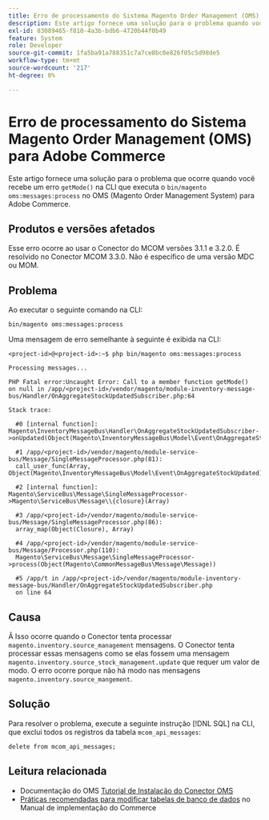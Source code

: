 ```yaml
---
title: Erro de processamento do Sistema Magento Order Management (OMS) para Adobe Commerce
description: Este artigo fornece uma solução para o problema quando você recebe um erro "getMode()" na CLI que executa "bin/magento oms:messages:process" no Sistema de Magento Order Management (OMS) do Adobe Commerce.
exl-id: 83089465-f810-4a3b-bdb6-4720b44f0b49
feature: System
role: Developer
source-git-commit: 1fa5ba91a788351c7a7ce8bc0e826f05c5d98de5
workflow-type: tm+mt
source-wordcount: '217'
ht-degree: 0%

---
```


# Erro de processamento do Sistema Magento Order Management (OMS) para Adobe Commerce

Este artigo fornece uma solução para o problema que ocorre quando você recebe um erro `getMode()` na CLI que executa o `bin/magento oms:messages:process` no OMS (Magento Order Management System) para Adobe Commerce.

## Produtos e versões afetados

Esse erro ocorre ao usar o Conector do MCOM versões 3.1.1 e 3.2.0. É resolvido no Conector MCOM 3.3.0. Não é específico de uma versão MDC ou MOM.

## Problema

Ao executar o seguinte comando na CLI:

`bin/magento oms:messages:process`

Uma mensagem de erro semelhante à seguinte é exibida na CLI:

```
<project-id>@<project-id>:~$ php bin/magento oms:messages:process

Processing messages...

PHP Fatal error:Uncaught Error: Call to a member function getMode()
on null in /app/<project-id>/vendor/magento/module-inventory-message-bus/Handler/OnAggregateStockUpdatedSubscriber.php:64

Stack trace:

  #0 [internal function]: Magento\InventoryMessageBus\Handler\OnAggregateStockUpdatedSubscriber->onUpdated(Object(Magento\InventoryMessageBus\Model\Event\OnAggregateStockUpdated))

  #1 /app/<project-id>/vendor/magento/module-service-bus/Message/SingleMessageProcessor.php(81):
  call_user_func(Array, Object(Magento\InventoryMessageBus\Model\Event\OnAggregateStockUpdated))

  #2 [internal function]: Magento\ServiceBus\Message\SingleMessageProcessor->Magento\ServiceBus\Message\\{closure}(Array)

  #3 /app/<project-id>/vendor/magento/module-service-bus/Message/SingleMessageProcessor.php(86):
  array_map(Object(Closure), Array)

  #4 /app/<project-id>/vendor/magento/module-service-bus/Message/Processor.php(110):
  Magento\ServiceBus\Message\SingleMessageProcessor->process(Object(Magento\CommonMessageBus\Message\Message))

  #5 /app/t in /app/<project-id>/vendor/magento/module-inventory-message-bus/Handler/OnAggregateStockUpdatedSubscriber.php
  on line 64
```

## Causa

Â
Isso ocorre quando o Conector tenta processar `magento.inventory.source_management` mensagens. O Conector tenta processar essas mensagens como se elas fossem uma mensagem `magento.inventory.source_stock_management.update` que requer um valor de modo. O erro ocorre porque não há modo nas mensagens `magento.inventory.source_mangement`.

## Solução

Para resolver o problema, execute a seguinte instrução [!DNL SQL] na CLI, que exclui todos os registros da tabela `mcom_api_messages`:

`delete from mcom_api_messages;`

## Leitura relacionada

* Documentação do OMS [Tutorial de Instalação do Conector OMS](https://omsdocs.magento.com/en/integration/connector/setup-tutorial/)
* [Práticas recomendadas para modificar tabelas de banco de dados](https://experienceleague.adobe.com/en/docs/commerce-operations/implementation-playbook/best-practices/development/modifying-core-and-third-party-tables#why-adobe-recommends-avoiding-modifications) no Manual de implementação do Commerce
